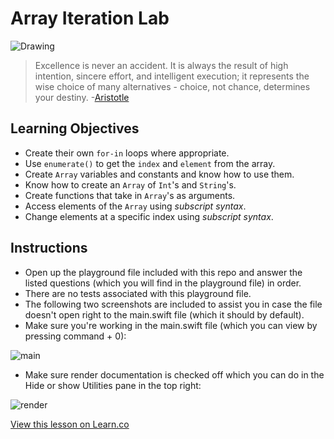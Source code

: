 # Array Iteration Lab

![Drawing](http://i.imgur.com/Da4SmdP.jpg?1)  


> Excellence is never an accident. It is always the result of high intention, sincere effort, and intelligent execution; it represents the wise choice of many alternatives - choice, not chance, determines your destiny. -[Aristotle](https://en.wikipedia.org/wiki/Aristotle)

## Learning Objectives 

* Create their own `for-in` loops where appropriate.
* Use `enumerate()` to get the `index` and `element` from the array.
* Create `Array` variables and constants and know how to use them.
* Know how to create an `Array` of `Int`'s and `String`'s. 
* Create functions that take in `Array`'s as arguments. 
* Access elements of the `Array` using *subscript syntax*.
* Change elements at a specific index using *subscript syntax*. 

## Instructions

* Open up the playground file included with this repo and answer the listed questions (which you will find in the playground file) in order. 
* There are no tests associated with this playground file.
* The following two screenshots are included to assist you in case the file doesn't open right to the main.swift file (which it should by default).
* Make sure you're working in the main.swift file (which you can view by pressing command + 0):

![main](http://i.imgur.com/odAU8pd.png)
* Make sure render documentation is checked off which you can do in the Hide or show Utilities pane in the top right:

![render](http://i.imgur.com/vCIhFbZ.png)


<a href='https://learn.co/lessons/ArrayIterationLab' data-visibility='hidden'>View this lesson on Learn.co</a>
